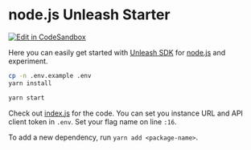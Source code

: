 # node.js Unleash Starter

[![Edit in CodeSandbox](https://codesandbox.io/static/img/play-codesandbox.svg)](https://codesandbox.io/s/github/Unleash/unleash-sdk-examples/tree/v2/NodeJS)

Here you can easily get started with [Unleash SDK](https://github.com/Unleash/unleash-client-node) for [node.js](https://nodejs.org/en) and experiment.

```sh
cp -n .env.example .env
yarn install

yarn start
```

Check out [index.js](./index.js) for the code.
You can set you instance URL and API client token in `.env`.
Set your flag name on line `:16`.

To add a new dependency, run `yarn add <package-name>`.
